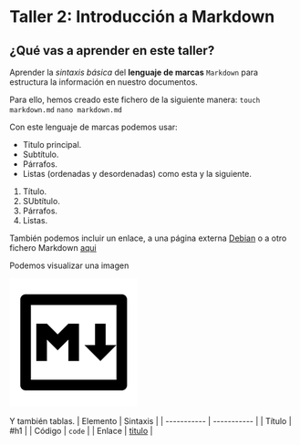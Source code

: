 # Taller 2: Introducción a Markdown

## ¿Qué vas a aprender en este taller?

Aprender la *sintaxis básica* del **lenguaje de marcas** `Markdown` para estructura la información en nuestro documentos.

Para ello, hemos creado este fichero de la siguiente manera:
`touch markdown.md`
`nano markdown.md`

Con este lenguaje de marcas podemos usar:
* Titulo principal.
* Subtítulo.
* Párrafos.
* Listas (ordenadas y desordenadas) como esta y la siguiente.

1. Título.
2. SUbtítulo.
3. Párrafos.
4. Listas.

También podemos incluir un enlace, a una página externa [Debian](https://www.debian.org/index.es.html) o a otro fichero Markdown [aqui](README.md)

Podemos visualizar una imagen

![Icono Markdown](markdown.png)

Y también tablas.
| Elemento | Sintaxis |
| ----------- | ----------- |
| Título | #h1 |
| Código | `code` |
| Enlace | [titulo](enlace) |

